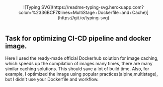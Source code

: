 <center>![Typing SVG](https://readme-typing-svg.herokuapp.com?color=%2336BCF7&lines=MultiStage+Dockerfile+and+Cache)](https://git.io/typing-svg) </center>
<br>
<h2>Task for optimizing CI-CD pipeline and docker image.</h2>
Here I used the ready-made official Dockerhub solution for image caching, which speeds up the compilation of images many times, there are many similar caching solutions. This should save a lot of build time. Also, for example, I optimized the image using popular practices(alpine,multistage), but I didn't use your Dockerfile and workflow.
